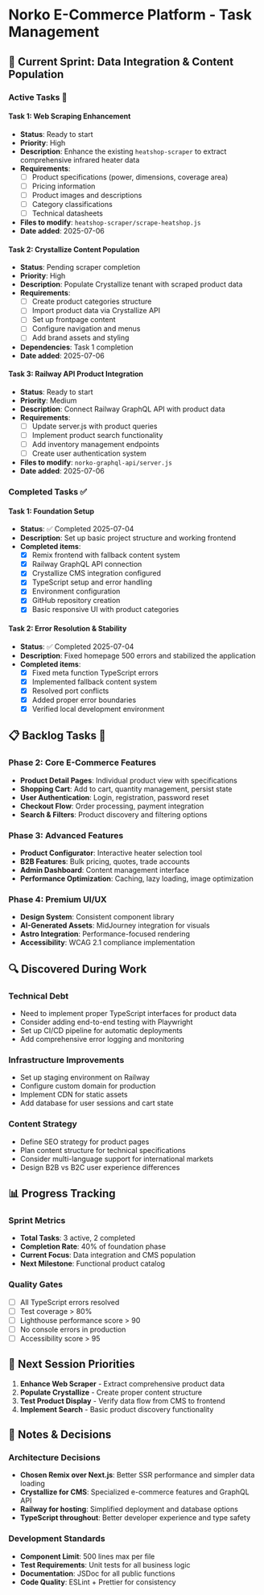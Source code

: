 # Norko E-Commerce Platform - Task Management

## 🎯 **Current Sprint: Data Integration & Content Population**

### **Active Tasks** 🚧

#### **Task 1: Web Scraping Enhancement** 
- **Status**: Ready to start
- **Priority**: High
- **Description**: Enhance the existing `heatshop-scraper` to extract comprehensive infrared heater data
- **Requirements**:
  - [ ] Product specifications (power, dimensions, coverage area)
  - [ ] Pricing information
  - [ ] Product images and descriptions
  - [ ] Category classifications
  - [ ] Technical datasheets
- **Files to modify**: `heatshop-scraper/scrape-heatshop.js`
- **Date added**: 2025-07-06

#### **Task 2: Crystallize Content Population**
- **Status**: Pending scraper completion
- **Priority**: High
- **Description**: Populate Crystallize tenant with scraped product data
- **Requirements**:
  - [ ] Create product categories structure
  - [ ] Import product data via Crystallize API
  - [ ] Set up frontpage content
  - [ ] Configure navigation and menus
  - [ ] Add brand assets and styling
- **Dependencies**: Task 1 completion
- **Date added**: 2025-07-06

#### **Task 3: Railway API Product Integration**
- **Status**: Ready to start
- **Priority**: Medium
- **Description**: Connect Railway GraphQL API with product data
- **Requirements**:
  - [ ] Update server.js with product queries
  - [ ] Implement product search functionality
  - [ ] Add inventory management endpoints
  - [ ] Create user authentication system
- **Files to modify**: `norko-graphql-api/server.js`
- **Date added**: 2025-07-06

### **Completed Tasks** ✅

#### **Task 1: Foundation Setup**
- **Status**: ✅ Completed 2025-07-04
- **Description**: Set up basic project structure and working frontend
- **Completed items**:
  - [x] Remix frontend with fallback content system
  - [x] Railway GraphQL API connection
  - [x] Crystallize CMS integration configured
  - [x] TypeScript setup and error handling
  - [x] Environment configuration
  - [x] GitHub repository creation
  - [x] Basic responsive UI with product categories

#### **Task 2: Error Resolution & Stability**
- **Status**: ✅ Completed 2025-07-04
- **Description**: Fixed homepage 500 errors and stabilized the application
- **Completed items**:
  - [x] Fixed meta function TypeScript errors
  - [x] Implemented fallback content system
  - [x] Resolved port conflicts
  - [x] Added proper error boundaries
  - [x] Verified local development environment

## 📋 **Backlog Tasks** 📝

### **Phase 2: Core E-Commerce Features**
- **Product Detail Pages**: Individual product view with specifications
- **Shopping Cart**: Add to cart, quantity management, persist state
- **User Authentication**: Login, registration, password reset
- **Checkout Flow**: Order processing, payment integration
- **Search & Filters**: Product discovery and filtering options

### **Phase 3: Advanced Features**
- **Product Configurator**: Interactive heater selection tool
- **B2B Features**: Bulk pricing, quotes, trade accounts
- **Admin Dashboard**: Content management interface
- **Performance Optimization**: Caching, lazy loading, image optimization

### **Phase 4: Premium UI/UX**
- **Design System**: Consistent component library
- **AI-Generated Assets**: MidJourney integration for visuals
- **Astro Integration**: Performance-focused rendering
- **Accessibility**: WCAG 2.1 compliance implementation

## 🔍 **Discovered During Work**

### **Technical Debt**
- Need to implement proper TypeScript interfaces for product data
- Consider adding end-to-end testing with Playwright
- Set up CI/CD pipeline for automatic deployments
- Add comprehensive error logging and monitoring

### **Infrastructure Improvements**
- Set up staging environment on Railway
- Configure custom domain for production
- Implement CDN for static assets
- Add database for user sessions and cart state

### **Content Strategy**
- Define SEO strategy for product pages
- Plan content structure for technical specifications
- Consider multi-language support for international markets
- Design B2B vs B2C user experience differences

## 📊 **Progress Tracking**

### **Sprint Metrics**
- **Total Tasks**: 3 active, 2 completed
- **Completion Rate**: 40% of foundation phase
- **Current Focus**: Data integration and CMS population
- **Next Milestone**: Functional product catalog

### **Quality Gates**
- [ ] All TypeScript errors resolved
- [ ] Test coverage > 80%
- [ ] Lighthouse performance score > 90
- [ ] No console errors in production
- [ ] Accessibility score > 95

## 🎯 **Next Session Priorities**

1. **Enhance Web Scraper** - Extract comprehensive product data
2. **Populate Crystallize** - Create proper content structure
3. **Test Product Display** - Verify data flow from CMS to frontend
4. **Implement Search** - Basic product discovery functionality

## 📝 **Notes & Decisions**

### **Architecture Decisions**
- **Chosen Remix over Next.js**: Better SSR performance and simpler data loading
- **Crystallize for CMS**: Specialized e-commerce features and GraphQL API
- **Railway for hosting**: Simplified deployment and database options
- **TypeScript throughout**: Better developer experience and type safety

### **Development Standards**
- **Component Limit**: 500 lines max per file
- **Test Requirements**: Unit tests for all business logic
- **Documentation**: JSDoc for all public functions
- **Code Quality**: ESLint + Prettier for consistency
